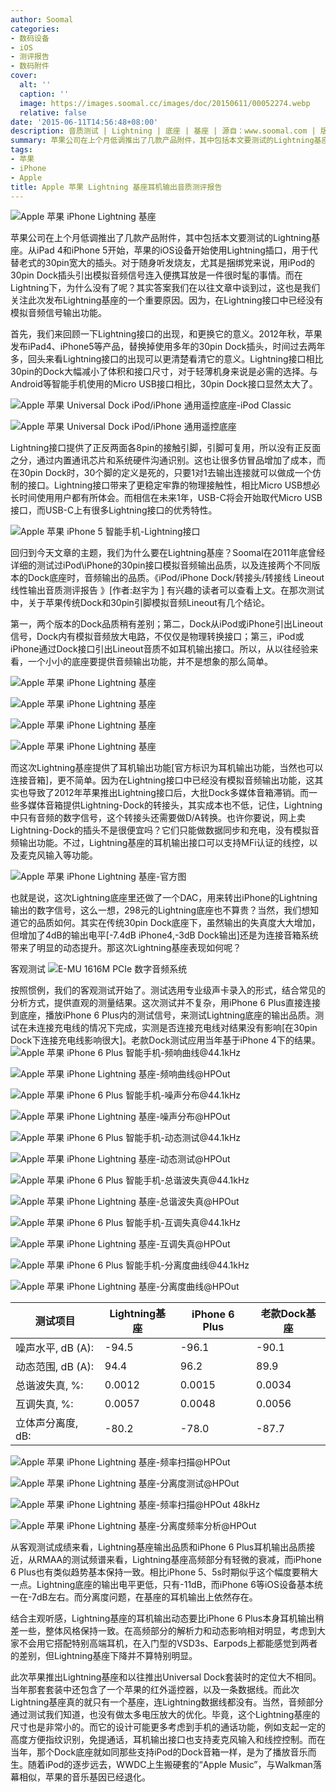 ```yaml
---
author: Soomal
categories:
- 数码设备
- iOS
- 测评报告
- 数码附件
cover:
  alt: ''
  caption: ''
  image: https://images.soomal.cc/images/doc/20150611/00052274.webp
  relative: false
date: '2015-06-11T14:56:48+08:00'
description: 音质测试 | Lightning | 底座 | 基座 | 源自：www.soomal.com | 版权：原创 |  平均/总评分：09.93/139
summary: 苹果公司在上个月低调推出了几款产品附件，其中包括本文要测试的Lightning基座，这是2012年苹果发布Lightning接口的iPod、iPhone后，首次提出底座产品。而Lightning接口中只有音频数字通道意味着这个底座里还要安放DAC电路实现模拟输出……
tags:
- 苹果
- iPhone
- Apple
title: Apple 苹果 Lightning 基座耳机输出音质测评报告
---
```


![Apple 苹果 iPhone Lightning 基座](https://images.soomal.cc/images/doc/20150611/00052258.webp)



苹果公司在上个月低调推出了几款产品附件，其中包括本文要测试的Lightning基座。从iPad 4和iPhone 5开始，苹果的iOS设备开始使用Lightning插口，用于代替老式的30pin宽大的插头。对于随身听发烧友，尤其是捆绑党来说，用iPod的30pin Dock插头引出模拟音频信号连入便携耳放是一件很时髦的事情。而在Lightning下，为什么没有了呢？其实答案我们在以往文章中谈到过，这也是我们关注此次发布Lightning基座的一个重要原因。因为，在Lightning接口中已经没有模拟音频信号输出功能。



首先，我们来回顾一下Lightning接口的出现，和更换它的意义。2012年秋，苹果发布iPad4、iPhone5等产品，替换掉使用多年的30pin Dock插头，时间过去两年多，回头来看Lightning接口的出现可以更清楚看清它的意义。Lightning接口相比30pin的Dock大幅减小了体积和接口尺寸，对于轻薄机身来说是必需的选择。与Android等智能手机使用的Micro USB接口相比，30pin Dock接口显然太大了。



![Apple 苹果 Universal Dock iPod/iPhone 通用遥控底座-iPod Classic](https://images.soomal.cc/images/doc/20111203/00015199_01.webp)



![Apple 苹果 Universal Dock iPod/iPhone 通用遥控底座](https://images.soomal.cc/images/doc/20111203/00015198_01.webp)



Lightning接口提供了正反两面各8pin的接触引脚，引脚可复用，所以没有正反面之分，通过内置通讯芯片和系统硬件沟通识别。这也让很多仿冒品增加了成本，而在30pin Dock时，30个脚的定义是死的，只要1对1去输出连接就可以做成一个仿制的接口。Lightning接口带来了更稳定牢靠的物理接触性，相比Micro USB想必长时间使用用户都有所体会。而相信在未来1年，USB-C将会开始取代Micro USB接口，而USB-C上有很多Lightning接口的优秀特性。



![Apple 苹果 iPhone 5 智能手机-Lightning接口](https://images.soomal.cc/images/doc/20120927/00023216.webp)



回归到今天文章的主题，我们为什么要在Lightning基座？Soomal在2011年底曾经详细的测试过iPod\iPhone的30pin接口模拟音频输出品质，以及连接两个不同版本的Dock底座时，音频输出的品质。《iPod/iPhone Dock/转接头/转接线 Lineout线性输出音质测评报告 》[作者:赵宇为 ]
有兴趣的读者可以查看上文。在那次测试中，关于苹果传统Dock和30pin引脚模拟音频Lineout有几个结论。



第一，两个版本的Dock品质稍有差别；第二，Dock从iPod或iPhone引出Lineout信号，Dock内有模拟音频放大电路，不仅仅是物理转换接口；第三，iPod或iPhone通过Dock接口引出Lineout音质不如耳机输出接口。所以，从以往经验来看，一个小小的底座要提供音频输出功能，并不是想象的那么简单。



![Apple 苹果 iPhone Lightning 基座](https://images.soomal.cc/images/doc/20150611/00052262_01.webp)



![Apple 苹果 iPhone Lightning 基座](https://images.soomal.cc/images/doc/20150611/00052259_01.webp)



![Apple 苹果 iPhone Lightning 基座](https://images.soomal.cc/images/doc/20150611/00052260_01.webp)



![Apple 苹果 iPhone Lightning 基座](https://images.soomal.cc/images/doc/20150611/00052261_01.webp)



而这次Lightning基座提供了耳机输出功能[官方标识为耳机输出功能，当然也可以连接音箱]，更不简单。因为在Lightning接口中已经没有模拟音频输出功能，这其实也导致了2012年苹果推出Lightning接口后，大批Dock多媒体音箱滞销。而一些多媒体音箱提供Lightning-Dock的转接头，其实成本也不低，记住，Lightning中只有音频的数字信号，这个转接头还需要做D/A转换。也许你要说，网上卖Lightning-Dock的插头不是很便宜吗？它们只能做数据同步和充电，没有模拟音频输出功能。不过，Lightning基座的耳机输出接口可以支持MFi认证的线控，以及麦克风输入等功能。



![Apple 苹果 iPhone Lightning 基座-官方图](https://images.soomal.cc/images/doc/20150611/00052263.webp)



也就是说，这次Lightning底座里还做了一个DAC，用来转出iPhone的Lightning输出的数字信号，这么一想，298元的Lightning底座也不算贵？当然，我们想知道它的品质如何。其实在传统30pin Dock底座下，虽然输出的失真度大大增加，但增加了4dB的输出电平[-7.4dB iPhone4,-3dB Dock输出]还是为连接音箱系统带来了明显的动态提升。那这次Lightning基座表现如何呢？



客观测试
![E-MU 1616M PCIe 数字音频系统](https://images.soomal.cc/images/doc/20101204/00008507.webp)




按照惯例，我们的客观测试开始了。测试选用专业级声卡录入的形式，结合常见的分析方式，提供直观的测量结果。这次测试并不复杂，用iPhone 6 Plus直接连接到底座，播放iPhone 6 Plus内的测试信号，来测试Lightning底座的输出品质。测试在未连接充电线的情况下完成，实测是否连接充电线对结果没有影响[在30pin Dock下连接充电线影响很大]。老款Dock测试应用当年基于iPhone 4下的结果。
![Apple 苹果 iPhone 6 Plus 智能手机-频响曲线@44.1kHz](https://images.soomal.cc/images/doc/20141028/00047003_01.webp)




![Apple 苹果 iPhone Lightning 基座-频响曲线@HPOut](https://images.soomal.cc/images/doc/20150611/00052264_01.webp)




![Apple 苹果 iPhone 6 Plus 智能手机-噪声分布@44.1kHz](https://images.soomal.cc/images/doc/20141028/00047004_01.webp)




![Apple 苹果 iPhone Lightning 基座-噪声分布@HPOut](https://images.soomal.cc/images/doc/20150611/00052265_01.webp)




![Apple 苹果 iPhone 6 Plus 智能手机-动态测试@44.1kHz](https://images.soomal.cc/images/doc/20141028/00047005_01.webp)




![Apple 苹果 iPhone Lightning 基座-动态测试@HPOut](https://images.soomal.cc/images/doc/20150611/00052266_01.webp)




![Apple 苹果 iPhone 6 Plus 智能手机-总谐波失真@44.1kHz](https://images.soomal.cc/images/doc/20141028/00047006_01.webp)




![Apple 苹果 iPhone Lightning 基座-总谐波失真@HPOut](https://images.soomal.cc/images/doc/20150611/00052267_01.webp)




![Apple 苹果 iPhone 6 Plus 智能手机-互调失真@44.1kHz](https://images.soomal.cc/images/doc/20141028/00047007_01.webp)




![Apple 苹果 iPhone Lightning 基座-互调失真@HPOut](https://images.soomal.cc/images/doc/20150611/00052268_01.webp)




![Apple 苹果 iPhone 6 Plus 智能手机-分离度曲线@44.1kHz](https://images.soomal.cc/images/doc/20141028/00047008_01.webp)




![Apple 苹果 iPhone Lightning 基座-分离度曲线@HPOut](https://images.soomal.cc/images/doc/20150611/00052269_01.webp)





| 测试项目 | Lightning基座 | iPhone 6 Plus | 老款Dock基座 |
| --- | --- | --- | --- |
| 噪声水平, dB (A): | -94.5 | -96.1 | -90.1 |
| 动态范围, dB (A): | 94.4 | 96.2 | 89.9 |
| 总谐波失真, %: | 0.0012 | 0.0015 | 0.0034 |
| 互调失真, %: | 0.0057 | 0.0048 | 0.0056 |
| 立体声分离度, dB: | -80.2 | -78.0 | -87.7 |



![Apple 苹果 iPhone Lightning 基座-频率扫描@HPOut](https://images.soomal.cc/images/doc/20150611/00052270_01.webp)




![Apple 苹果 iPhone Lightning 基座-分离度测试@HPOut](https://images.soomal.cc/images/doc/20150611/00052271_01.webp)




![Apple 苹果 iPhone Lightning 基座-频率扫描@HPOut 48kHz](https://images.soomal.cc/images/doc/20150611/00052273_01.webp)




![Apple 苹果 iPhone Lightning 基座-分离度频率分析@HPOut](https://images.soomal.cc/images/doc/20150611/00052272_01.webp)




从客观测试成绩来看，Lightning基座输出品质和iPhone 6 Plus耳机输出品质接近，从RMAA的测试频谱来看，Lightning基座高频部分有轻微的衰减，而iPhone 6 Plus也有类似趋势基本保持一致。相比iPhone 5、5s时期似乎这个幅度要稍大一点。Lightning底座的输出电平更低，只有-11dB，而iPhone 6等iOS设备基本统一在-7dB左右。而分离度问题，在基座的耳机输出上依然存在。

结合主观听感，Lightning基座的耳机输出动态要比iPhone 6 Plus本身耳机输出稍差一些，整体风格保持一致。在高频部分的解析力和动态影响相对明显，考虑到大家不会用它搭配特别高端耳机，在入门型的VSD3s、Earpods上都能感觉到两者的差别，但Lightning基座下降并不算特别明显。

此次苹果推出Lightning基座和以往推出Universal Dock套装时的定位大不相同。当年那套套装中还包含了一个苹果的红外遥控器，以及一条数据线。而此次Lightning基座真的就只有一个基座，连Lightning数据线都没有。当然，音频部分通过测试我们知道，也没有做太多电压放大的优化。毕竟，这个Lightning基座的尺寸也是非常小的。而它的设计可能更多考虑到手机的通话功能，例如支起一定的高度方便指纹识别，免提通话，耳机输出接口也支持麦克风输入和线控控制。而在当年，那个Dock底座就如同那些支持iPod的Dock音箱一样，是为了播放音乐而生。随着iPod的逐步远去，WWDC上生搬硬套的“Apple Music”，与Walkman落幕相似，苹果的音乐基因已经退化。